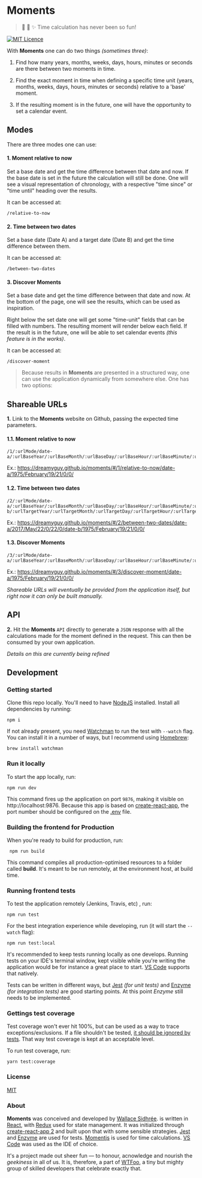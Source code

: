 # Moments

> :calendar: :crystal_ball: :sparkles: Time calculation has never been so fun!

[![MIT Licence](https://img.shields.io/badge/license-MIT-blue.svg)](https://github.com/dreamyguy/moments/blob/master/LICENSE)

With **Moments** one can do two things _(sometimes three)_:

1. Find how many years, months, weeks, days, hours, minutes or seconds are there between two moments in time.

2. Find the exact moment in time when defining a specific time unit (years, months, weeks, days, hours, minutes or seconds) relative to a 'base' moment.

3. If the resulting moment is in the future, one will have the opportunity to set a calendar event.

## Modes

There are three modes one can use:

#### 1. Moment relative to now

Set a base date and get the time difference between that date and now. If the base date is set in the future the calculation will still be done. One will see a visual representation of chronology, with a respective "time since" or "time until" heading over the results.

It can be accessed at:

```
/relative-to-now
```

#### 2. Time between two dates

Set a base date (Date A) and a target date (Date B) and get the time difference between them.

It can be accessed at:

```
/between-two-dates
```

#### 3. Discover Moments

Set a base date and get the time difference between that date and now. At the bottom of the page, one will see the results, which can be used as inspiration.

Right below the set date one will get some "time-unit" fields that can be filled with numbers. The resulting moment will render below each field. If the result is in the future, one will be able to set calendar events _(this feature is in the works)_.

It can be accessed at:

```
/discover-moment
```

> Because results in **Moments** are presented in a structured way, one can use the application dynamically from somewhere else. One has two options:

## Shareable URLs

**1.** Link to the **Moments** website on Github, passing the expected time parameters.

#### 1.1. Moment relative to now

```
/1/:urlMode/date-a/:urlBaseYear/:urlBaseMonth/:urlBaseDay/:urlBaseHour/:urlBaseMinute/:urlBaseSecond/
```

Ex.: https://dreamyguy.github.io/moments/#/1/relative-to-now/date-a/1975/February/19/21/0/0/

#### 1.2. Time between two dates

```
/2/:urlMode/date-a/:urlBaseYear/:urlBaseMonth/:urlBaseDay/:urlBaseHour/:urlBaseMinute/:urlBaseSecond/date-b/:urlTargetYear/:urlTargetMonth/:urlTargetDay/:urlTargetHour/:urlTargetMinute/:urlTargetSecond
```

Ex.: https://dreamyguy.github.io/moments/#/2/between-two-dates/date-a/2017/May/22/0/22/0/date-b/1975/February/19/21/0/0/

#### 1.3. Discover Moments

```
/3/:urlMode/date-a/:urlBaseYear/:urlBaseMonth/:urlBaseDay/:urlBaseHour/:urlBaseMinute/:urlBaseSecond/
```

Ex.: https://dreamyguy.github.io/moments/#/3/discover-moment/date-a/1975/February/19/21/0/0/

_Shareable URLs will eventually be provided from the application itself, but right now it can only be built manually._

## API

**2.** Hit the **Moments** `API` directly to generate a `JSON` response with all the calculations made for the moment defined in the request. This can then be consumed by your own application.

_Details on this are currently being refined_

## Development

### Getting started

Clone this repo locally. You'll need to have [NodeJS][1] installed. Install all dependencies by running:

    npm i

If not already present, you need [Watchman][8] to run the test with `--watch` flag. You can install it in a number of ways, but I recommend using [Homebrew][12]:

    brew install watchman

### Run it locally

To start the app locally, run:

    npm run dev

This command fires up the application on port `9876`, making it visible on http://localhost:9876. Because this app is based on [create-react-app][3], the port number should be configured on the [.env](https://github.com/wtfoo/moments/blob/master/.env#L1) file.

### Building the frontend for Production

When you're ready to build for production, run:

     npm run build

This command compiles all production-optimised resources to a folder called **build**. It's meant to be run remotely, at the environment host, at build time.

### Running frontend tests

To test the application remotely (Jenkins, Travis, etc) , run:

    npm run test

For the best integration experience while developing, run (it will start the `--watch` flag):

    npm run test:local

It's recommended to keep tests running locally as one develops. Running tests on your IDE's terminal window, kept visible while you're writing the application would be for instance a great place to start. [VS Code][13] supports that natively.

Tests can be written in different ways, but [Jest][4] _(for unit tests)_ and [Enzyme][5] _(for integration tests)_ are good starting points. At this point _Enzyme_ still needs to be implemented.

### Gettings test coverage

Test coverage won't ever hit 100%, but can be used as a way to trace exceptions/exclusions. If a file shouldn't be tested, [it should be ignored by tests](https://facebook.github.io/jest/docs/en/configuration.html#testpathignorepatterns-array-string). That way test coverage is kept at an acceptable level.

To run test coverage, run:

    yarn test:coverage

### License

[MIT](LICENSE)

### About

**Moments** was conceived and developed by [Wallace Sidhrée][1]. is written in [React][4], with [Redux][5] used for state management. It was initialized through [create-react-app 2][6] and built upon that with some sensible strategies. [Jest][7] and [Enzyme][9] are used for tests. [Momentjs][10] is used for time calculations. [VS Code][13] was used as the IDE of choice.

It's a project made out sheer fun &mdash; to honour, acnowledge and nourish the _geekiness_ in all of us. It is, therefore, a part of [WTFoo][11], a tiny but mighty group of skilled developers that celebrate exactly that.

  [1]: http://sidhree.com/
  [2]: https://nodejs.org/
  [3]: https://github.com/creationix/nvm
  [4]: https://reactjs.org/
  [5]: https://redux.js.org/
  [6]: https://facebook.github.io/create-react-app/
  [7]: https://facebook.github.io/jest/
  [8]: https://facebook.github.io/watchman/
  [9]: https://airbnb.io/enzyme/
  [10]: https://momentjs.com/
  [11]: https://github.com/whatthefoo
  [12]: https://brew.sh/
  [13]: https://code.visualstudio.com/
